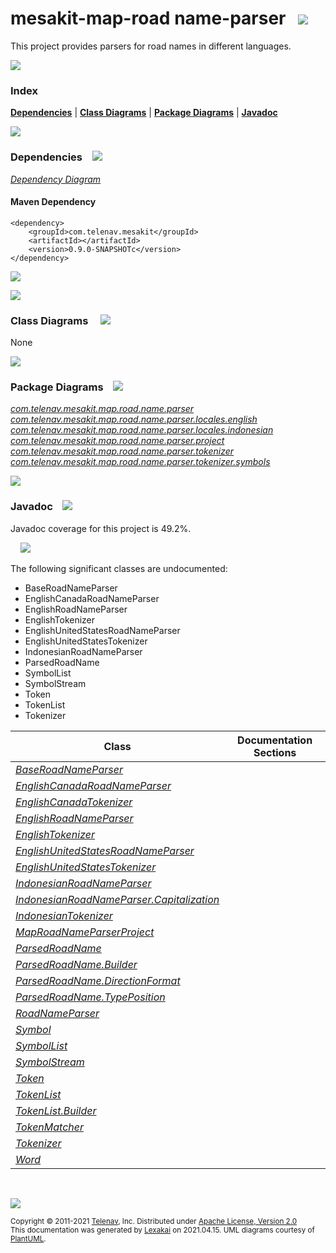 # mesakit-map-road name-parser &nbsp;&nbsp;![](https://www.kivakit.org/images/gears-40.png)

This project provides parsers for road names in different languages.

![](https://www.kivakit.org/images/horizontal-line.png)

### Index



[**Dependencies**](#dependencies) | [**Class Diagrams**](#class-diagrams) | [**Package Diagrams**](#package-diagrams) | [**Javadoc**](#javadoc)

![](https://www.kivakit.org/images/horizontal-line.png)

### Dependencies <a name="dependencies"></a> &nbsp;&nbsp; ![](https://www.kivakit.org/images/dependencies-40.png)

[*Dependency Diagram*](documentation/diagrams/dependencies.svg)

#### Maven Dependency

    <dependency>
        <groupId>com.telenav.mesakit</groupId>
        <artifactId></artifactId>
        <version>0.9.0-SNAPSHOTc</version>
    </dependency>

![](https://www.kivakit.org/images/short-horizontal-line.png)

[//]: # (start-user-text)



[//]: # (end-user-text)

![](https://www.kivakit.org/images/short-horizontal-line.png)

### Class Diagrams <a name="class-diagrams"></a> &nbsp; &nbsp; ![](https://www.kivakit.org/images/diagram-48.png)

None

![](https://www.kivakit.org/images/short-horizontal-line.png)

### Package Diagrams <a name="package-diagrams"></a> &nbsp;&nbsp; ![](https://www.kivakit.org/images/box-40.png)

[*com.telenav.mesakit.map.road.name.parser*](documentation/diagrams/com.telenav.mesakit.map.road.name.parser.svg)  
[*com.telenav.mesakit.map.road.name.parser.locales.english*](documentation/diagrams/com.telenav.mesakit.map.road.name.parser.locales.english.svg)  
[*com.telenav.mesakit.map.road.name.parser.locales.indonesian*](documentation/diagrams/com.telenav.mesakit.map.road.name.parser.locales.indonesian.svg)  
[*com.telenav.mesakit.map.road.name.parser.project*](documentation/diagrams/com.telenav.mesakit.map.road.name.parser.project.svg)  
[*com.telenav.mesakit.map.road.name.parser.tokenizer*](documentation/diagrams/com.telenav.mesakit.map.road.name.parser.tokenizer.svg)  
[*com.telenav.mesakit.map.road.name.parser.tokenizer.symbols*](documentation/diagrams/com.telenav.mesakit.map.road.name.parser.tokenizer.symbols.svg)  

![](https://www.kivakit.org/images/short-horizontal-line.png)

### Javadoc <a name="javadoc"></a> &nbsp;&nbsp; ![](https://www.kivakit.org/images/books-40.png)

Javadoc coverage for this project is 49.2%.  
  
&nbsp; &nbsp;  ![](https://www.kivakit.org/images/meter-50-12.png)

The following significant classes are undocumented:  

- BaseRoadNameParser  
- EnglishCanadaRoadNameParser  
- EnglishRoadNameParser  
- EnglishTokenizer  
- EnglishUnitedStatesRoadNameParser  
- EnglishUnitedStatesTokenizer  
- IndonesianRoadNameParser  
- ParsedRoadName  
- SymbolList  
- SymbolStream  
- Token  
- TokenList  
- Tokenizer

| Class | Documentation Sections |
|---|---|
| [*BaseRoadNameParser*](https://telenav.github.io/mesakit-data/javadoc/mesakit.map.road.name.parser/com/telenav/mesakit/map/road/name/parser/BaseRoadNameParser.html) |  |  
| [*EnglishCanadaRoadNameParser*](https://telenav.github.io/mesakit-data/javadoc/mesakit.map.road.name.parser/com/telenav/mesakit/map/road/name/parser/locales/english/EnglishCanadaRoadNameParser.html) |  |  
| [*EnglishCanadaTokenizer*](https://telenav.github.io/mesakit-data/javadoc/mesakit.map.road.name.parser/com/telenav/mesakit/map/road/name/parser/locales/english/EnglishCanadaTokenizer.html) |  |  
| [*EnglishRoadNameParser*](https://telenav.github.io/mesakit-data/javadoc/mesakit.map.road.name.parser/com/telenav/mesakit/map/road/name/parser/locales/english/EnglishRoadNameParser.html) |  |  
| [*EnglishTokenizer*](https://telenav.github.io/mesakit-data/javadoc/mesakit.map.road.name.parser/com/telenav/mesakit/map/road/name/parser/locales/english/EnglishTokenizer.html) |  |  
| [*EnglishUnitedStatesRoadNameParser*](https://telenav.github.io/mesakit-data/javadoc/mesakit.map.road.name.parser/com/telenav/mesakit/map/road/name/parser/locales/english/EnglishUnitedStatesRoadNameParser.html) |  |  
| [*EnglishUnitedStatesTokenizer*](https://telenav.github.io/mesakit-data/javadoc/mesakit.map.road.name.parser/com/telenav/mesakit/map/road/name/parser/locales/english/EnglishUnitedStatesTokenizer.html) |  |  
| [*IndonesianRoadNameParser*](https://telenav.github.io/mesakit-data/javadoc/mesakit.map.road.name.parser/com/telenav/mesakit/map/road/name/parser/locales/indonesian/IndonesianRoadNameParser.html) |  |  
| [*IndonesianRoadNameParser.Capitalization*](https://telenav.github.io/mesakit-data/javadoc/mesakit.map.road.name.parser/com/telenav/mesakit/map/road/name/parser/locales/indonesian/IndonesianRoadNameParser.Capitalization.html) |  |  
| [*IndonesianTokenizer*](https://telenav.github.io/mesakit-data/javadoc/mesakit.map.road.name.parser/com/telenav/mesakit/map/road/name/parser/locales/indonesian/IndonesianTokenizer.html) |  |  
| [*MapRoadNameParserProject*](https://telenav.github.io/mesakit-data/javadoc/mesakit.map.road.name.parser/com/telenav/mesakit/map/road/name/parser/project/MapRoadNameParserProject.html) |  |  
| [*ParsedRoadName*](https://telenav.github.io/mesakit-data/javadoc/mesakit.map.road.name.parser/com/telenav/mesakit/map/road/name/parser/ParsedRoadName.html) |  |  
| [*ParsedRoadName.Builder*](https://telenav.github.io/mesakit-data/javadoc/mesakit.map.road.name.parser/com/telenav/mesakit/map/road/name/parser/ParsedRoadName.Builder.html) |  |  
| [*ParsedRoadName.DirectionFormat*](https://telenav.github.io/mesakit-data/javadoc/mesakit.map.road.name.parser/com/telenav/mesakit/map/road/name/parser/ParsedRoadName.DirectionFormat.html) |  |  
| [*ParsedRoadName.TypePosition*](https://telenav.github.io/mesakit-data/javadoc/mesakit.map.road.name.parser/com/telenav/mesakit/map/road/name/parser/ParsedRoadName.TypePosition.html) |  |  
| [*RoadNameParser*](https://telenav.github.io/mesakit-data/javadoc/mesakit.map.road.name.parser/com/telenav/mesakit/map/road/name/parser/RoadNameParser.html) |  |  
| [*Symbol*](https://telenav.github.io/mesakit-data/javadoc/mesakit.map.road.name.parser/com/telenav/mesakit/map/road/name/parser/tokenizer/symbols/Symbol.html) |  |  
| [*SymbolList*](https://telenav.github.io/mesakit-data/javadoc/mesakit.map.road.name.parser/com/telenav/mesakit/map/road/name/parser/tokenizer/symbols/SymbolList.html) |  |  
| [*SymbolStream*](https://telenav.github.io/mesakit-data/javadoc/mesakit.map.road.name.parser/com/telenav/mesakit/map/road/name/parser/tokenizer/symbols/SymbolStream.html) |  |  
| [*Token*](https://telenav.github.io/mesakit-data/javadoc/mesakit.map.road.name.parser/com/telenav/mesakit/map/road/name/parser/tokenizer/Token.html) |  |  
| [*TokenList*](https://telenav.github.io/mesakit-data/javadoc/mesakit.map.road.name.parser/com/telenav/mesakit/map/road/name/parser/tokenizer/TokenList.html) |  |  
| [*TokenList.Builder*](https://telenav.github.io/mesakit-data/javadoc/mesakit.map.road.name.parser/com/telenav/mesakit/map/road/name/parser/tokenizer/TokenList.Builder.html) |  |  
| [*TokenMatcher*](https://telenav.github.io/mesakit-data/javadoc/mesakit.map.road.name.parser/com/telenav/mesakit/map/road/name/parser/tokenizer/TokenMatcher.html) |  |  
| [*Tokenizer*](https://telenav.github.io/mesakit-data/javadoc/mesakit.map.road.name.parser/com/telenav/mesakit/map/road/name/parser/tokenizer/Tokenizer.html) |  |  
| [*Word*](https://telenav.github.io/mesakit-data/javadoc/mesakit.map.road.name.parser/com/telenav/mesakit/map/road/name/parser/tokenizer/symbols/Word.html) |  |  

[//]: # (start-user-text)



[//]: # (end-user-text)

<br/>

![](https://www.kivakit.org/images/horizontal-line.png)

<sub>Copyright &#169; 2011-2021 [Telenav](http://telenav.com), Inc. Distributed under [Apache License, Version 2.0](LICENSE)</sub>  
<sub>This documentation was generated by [Lexakai](https://github.com/Telenav/lexakai) on 2021.04.15. UML diagrams courtesy
of [PlantUML](http://plantuml.com).</sub>

